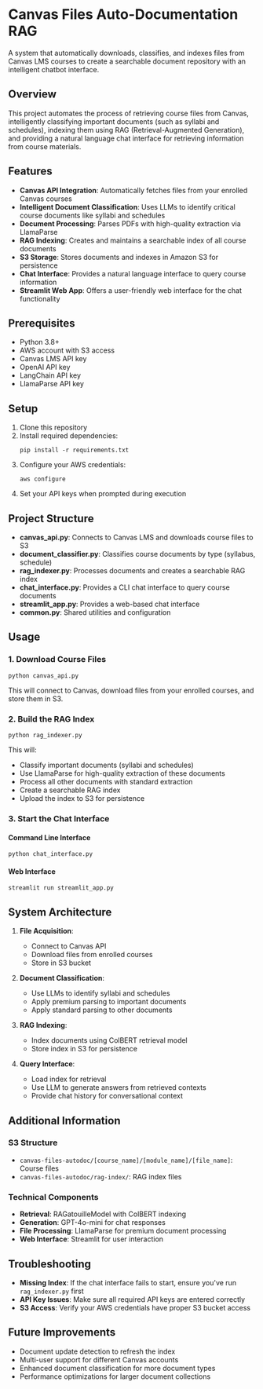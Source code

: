 # Canvas Files Auto-Documentation RAG

A system that automatically downloads, classifies, and indexes files from Canvas LMS courses to create a searchable document repository with an intelligent chatbot interface.

## Overview

This project automates the process of retrieving course files from Canvas, intelligently classifying important documents (such as syllabi and schedules), indexing them using RAG (Retrieval-Augmented Generation), and providing a natural language chat interface for retrieving information from course materials.

## Features

- **Canvas API Integration**: Automatically fetches files from your enrolled Canvas courses
- **Intelligent Document Classification**: Uses LLMs to identify critical course documents like syllabi and schedules
- **Document Processing**: Parses PDFs with high-quality extraction via LlamaParse
- **RAG Indexing**: Creates and maintains a searchable index of all course documents
- **S3 Storage**: Stores documents and indexes in Amazon S3 for persistence
- **Chat Interface**: Provides a natural language interface to query course information
- **Streamlit Web App**: Offers a user-friendly web interface for the chat functionality

## Prerequisites

- Python 3.8+
- AWS account with S3 access
- Canvas LMS API key
- OpenAI API key
- LangChain API key
- LlamaParse API key

## Setup

1. Clone this repository
2. Install required dependencies:
   ```
   pip install -r requirements.txt
   ```
3. Configure your AWS credentials:
   ```
   aws configure
   ```
4. Set your API keys when prompted during execution

## Project Structure

- **canvas_api.py**: Connects to Canvas LMS and downloads course files to S3
- **document_classifier.py**: Classifies course documents by type (syllabus, schedule)
- **rag_indexer.py**: Processes documents and creates a searchable RAG index
- **chat_interface.py**: Provides a CLI chat interface to query course documents
- **streamlit_app.py**: Provides a web-based chat interface
- **common.py**: Shared utilities and configuration

## Usage

### 1. Download Course Files

```
python canvas_api.py
```
This will connect to Canvas, download files from your enrolled courses, and store them in S3.

### 2. Build the RAG Index

```
python rag_indexer.py
```
This will:
- Classify important documents (syllabi and schedules)
- Use LlamaParse for high-quality extraction of these documents
- Process all other documents with standard extraction
- Create a searchable RAG index
- Upload the index to S3 for persistence

### 3. Start the Chat Interface

#### Command Line Interface
```
python chat_interface.py
```

#### Web Interface
```
streamlit run streamlit_app.py
```

## System Architecture

1. **File Acquisition**: 
   - Connect to Canvas API
   - Download files from enrolled courses
   - Store in S3 bucket

2. **Document Classification**:
   - Use LLMs to identify syllabi and schedules
   - Apply premium parsing to important documents
   - Apply standard parsing to other documents

3. **RAG Indexing**:
   - Index documents using ColBERT retrieval model
   - Store index in S3 for persistence

4. **Query Interface**:
   - Load index for retrieval
   - Use LLM to generate answers from retrieved contexts
   - Provide chat history for conversational context

## Additional Information

### S3 Structure
- `canvas-files-autodoc/[course_name]/[module_name]/[file_name]`: Course files
- `canvas-files-autodoc/rag-index/`: RAG index files

### Technical Components
- **Retrieval**: RAGatouilleModel with ColBERT indexing
- **Generation**: GPT-4o-mini for chat responses
- **File Processing**: LlamaParse for premium document processing
- **Web Interface**: Streamlit for user interaction

## Troubleshooting

- **Missing Index**: If the chat interface fails to start, ensure you've run `rag_indexer.py` first
- **API Key Issues**: Make sure all required API keys are entered correctly
- **S3 Access**: Verify your AWS credentials have proper S3 bucket access

## Future Improvements

- Document update detection to refresh the index
- Multi-user support for different Canvas accounts
- Enhanced document classification for more document types
- Performance optimizations for larger document collections
